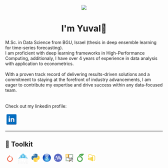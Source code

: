 <p align="center">
  <img src="https://media.giphy.com/media/v1.Y2lkPTc5MGI3NjExN2UwOGp3cDVrb3U4OWNrNXoxbm5sYXg1cjdsNG9saDhhZnl5YWRlbSZlcD12MV9pbnRlcm5hbF9naWZfYnlfaWQmY3Q9Zw/3ornk57KwDXf81rjWM/giphy.gif" width="256" />
  <br />
</p>
<h1 align="center">I'm Yuval👋</h1>

<p align="left">
  M.Sc. in Data Science from BGU, Israel (thesis in deep ensemble learning for time-series forecasting).
  <br />
  I am proficient with deep learning frameworks in High-Performance Computing, additionaly, I have over 4 years of experience in data analysis with application to econometrics. 
  <br />
  <br />
  With a proven track record of delivering results-driven solutions and a commitment to staying at the forefront of industry advancements, I am eager to contribute   my expertise and drive success within any data-focused team.
  <br />
  <br />
  <br />
  Check out my linkedin profile: 
</p>

[<img src='https://github.com/Y-Levy/Y-Levy/blob/main/Linkedin-logo-transparent-PNG.png' alt='linkedin' height='40'>](https://www.linkedin.com/in/yuval-levy-b6a276114/) 

---
## 🧰 Toolkit

<img align="left" alt="Pytorch" width="30px" src="https://github.com/Y-Levy/Y-Levy/blob/main/clipart4769276.png" style="padding-right:10px;" />
<img align="left" alt="SLURM" width="34px" src="https://github.com/Y-Levy/Y-Levy/blob/main/images-removebg-preview.png" style="padding-right:10px;" />
<img align="left" alt="Python" width="26px" src="https://github.com/Y-Levy/Y-Levy/blob/main/python.png" style="padding-right:10px;" />
<img align="left" alt="R" width="26px" src="https://github.com/Y-Levy/Y-Levy/blob/main/rstudio.png" style="padding-right:10px;" />
<img align="left" alt="neptune" width="26px" src="https://github.com/Y-Levy/Y-Levy/blob/main/2a702a8e2fb85465745d3097c4f5ad26.png" style="padding-right:10px;" />
<img align="left" alt="SQL" width="26px" src="https://github.com/Y-Levy/Y-Levy/blob/main/sql.png" style="padding-right:10px;" />
<!--img align="left" alt="Git" width="26px" src="https://cdn.jsdelivr.net/gh/devicons/devicon/icons/git/git-original.svg" style="padding-right:10px;" /-->
<img align="left" alt="Overleaf" width="26px" src="https://github.com/Y-Levy/Y-Levy/blob/main/overleaf-seeklogo.svg" style="padding-right:10px;" />
<img align="left" alt="PowerBI" width="26px" src="https://github.com/Y-Levy/Y-Levy/blob/main/klipartz.com.png" style="padding-right:10px;" />
<!-- img align="left" alt="GitHub" width="26px" src="https://user-images.githubusercontent.com/3369400/139447912-e0f43f33-6d9f-45f8-be46-2df5bbc91289.png" style="padding-right:10px;" /-- >
<br />
